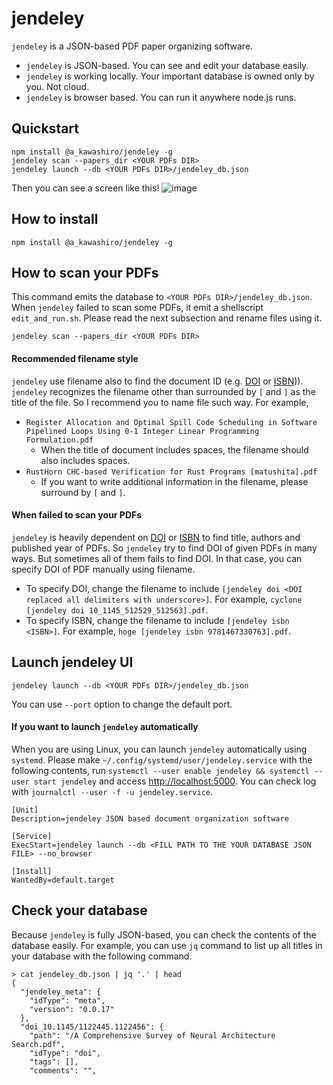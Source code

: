 # jendeley
`jendeley` is a JSON-based PDF paper organizing software.
- `jendeley` is JSON-based. You can see and edit your database easily.
- `jendeley` is working locally. Your important database is owned only by you. Not cloud.
- `jendeley` is browser based. You can run it anywhere node.js runs.

## Quickstart
```
npm install @a_kawashiro/jendeley -g
jendeley scan --papers_dir <YOUR PDFs DIR>
jendeley launch --db <YOUR PDFs DIR>/jendeley_db.json
```
Then you can see a screen like this!
![image](https://user-images.githubusercontent.com/3770618/209427855-374e6523-8910-4c98-a9ec-05bd62ae9b8e.png)

## How to install
```
npm install @a_kawashiro/jendeley -g
```

## How to scan your PDFs
This command emits the database to `<YOUR PDFs DIR>/jendeley_db.json`. When `jendeley` failed to scan some PDFs, it emit a shellscript `edit_and_run.sh`. Please read the next subsection and rename files using it.
```
jendeley scan --papers_dir <YOUR PDFs DIR>
```

#### Recommended filename style
`jendeley` use filename also to find the document ID (e.g. [DOI](https://www.doi.org/) or [ISBN](https://en.wikipedia.org/wiki/ISBN))). `jendeley` recognizes the filename other than surrounded by `[` and `]` as the title of the file. So I recommend you to name file such way. For example,
- `Register Allocation and Optimal Spill Code Scheduling in Software Pipelined Loops Using 0-1 Integer Linear Programming Formulation.pdf`
    - When the title of document includes spaces, the filename should also includes spaces.
- `RustHorn CHC-based Verification for Rust Programs [matushita].pdf`
    - If you want to write additional information in the filename, please surround by `[` and `]`.

#### When failed to scan your PDFs
`jendeley` is heavily dependent on [DOI](https://www.doi.org/) or [ISBN](https://en.wikipedia.org/wiki/ISBN) to find title, authors and published year of PDFs. So `jendeley` try to find DOI of given PDFs in many ways. But sometimes all of them fails to find DOI. In that case, you can specify DOI of PDF manually using filename.

- To specify DOI, change the filename to include `[jendeley doi <DOI replaced all delimiters with underscore>]`. For example, `cyclone [jendeley doi 10_1145_512529_512563].pdf`.
- To specify ISBN, change the filename to include `[jendeley isbn <ISBN>]`. For example, `hoge [jendeley isbn 9781467330763].pdf`. 

## Launch jendeley UI
```
jendeley launch --db <YOUR PDFs DIR>/jendeley_db.json
```
You can use `--port` option to change the default port.

#### If you want to launch `jendeley` automatically
When you are using Linux, you can launch `jendeley` automatically using `systemd`. Please make `~/.config/systemd/user/jendeley.service` with the following contents, run `systemctl --user enable jendeley && systemctl --user start jendeley` and access [http://localhost:5000](http://localhost:5000). You can check log with `journalctl --user -f -u jendeley.service`.
```
[Unit]
Description=jendeley JSON based document organization software

[Service]
ExecStart=jendeley launch --db <FILL PATH TO THE YOUR DATABASE JSON FILE> --no_browser

[Install]
WantedBy=default.target
```

## Check your database
Because `jendeley` is fully JSON-based, you can check the contents of the
database easily. For example, you can use `jq` command to list up all titles in
your database with the following command.
```
> cat jendeley_db.json | jq '.' | head
{
  "jendeley_meta": {
    "idType": "meta",
    "version": "0.0.17"
  },
  "doi_10.1145/1122445.1122456": {
    "path": "/A Comprehensive Survey of Neural Architecture Search.pdf",
    "idType": "doi",
    "tags": [],
    "comments": "",
```

